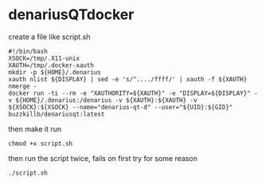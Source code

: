 # denariusQTdocker
create a file like script.sh
```
#!/bin/bash
XSOCK=/tmp/.X11-unix
XAUTH=/tmp/.docker-xauth
mkdir -p ${HOME}/.denarius
xauth nlist ${DISPLAY} | sed -e 's/^..../ffff/' | xauth -f ${XAUTH} nmerge -
docker run -ti --rm -e "XAUTHORITY=${XAUTH}" -e "DISPLAY=${DISPLAY}" -v ${HOME}/.denarius:/denarius -v ${XAUTH}:${XAUTH} -v ${XSOCK}:${XSOCK} --name="denarius-qt-d" --user="${UID}:${GID}" buzzkillb/denariusqt:latest
```
then make it run
```
chmod +x script.sh
```
then run the script twice, fails on first try for some reason  
```
./script.sh
```
